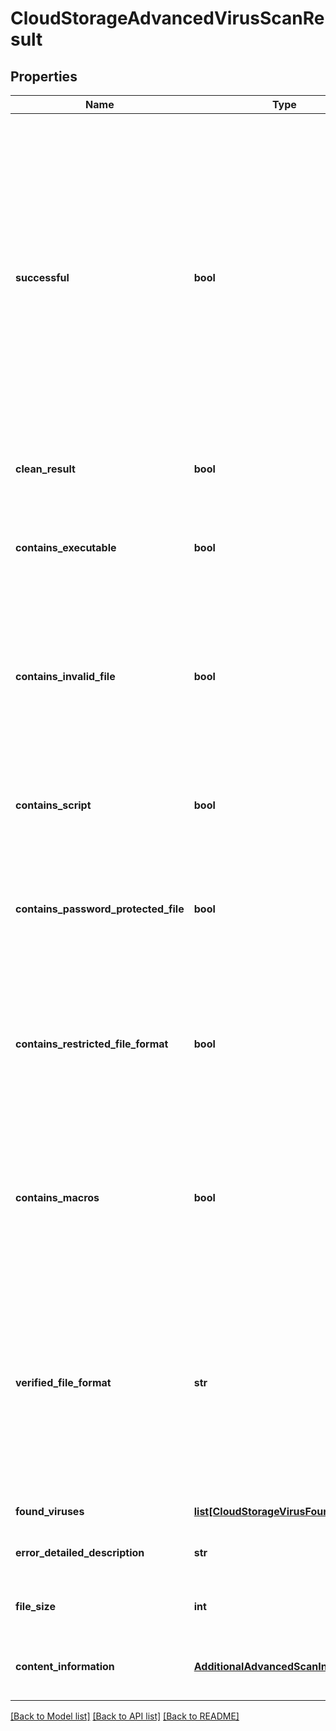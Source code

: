 # CloudStorageAdvancedVirusScanResult

## Properties
Name | Type | Description | Notes
------------ | ------------- | ------------- | -------------
**successful** | **bool** | True if the operation of retrieving the file, and scanning it were successfully completed, false if the file could not be downloaded from cloud storage, or if the file could not be scanned.  Note that successful completion does not mean the file is clean; for the output of the virus scanning operation itself, use the CleanResult and FoundViruses parameters. | [optional] 
**clean_result** | **bool** | True if the scan contained no viruses, false otherwise | [optional] 
**contains_executable** | **bool** | True if the scan contained an executable (application code), which can be a significant risk factor | [optional] 
**contains_invalid_file** | **bool** | True if the scan contained an invalid file (such as a PDF that is not a valid PDF, Word Document that is not a valid Word Document, etc.), which can be a significant risk factor | [optional] 
**contains_script** | **bool** | True if the scan contained a script (such as a PHP script, Python script, etc.) which can be a significant risk factor | [optional] 
**contains_password_protected_file** | **bool** | True if the scan contained a password protected or encrypted file, which can be a significant risk factor | [optional] 
**contains_restricted_file_format** | **bool** | True if the uploaded file is of a type that is not allowed based on the optional restrictFileTypes parameter, false otherwise; if restrictFileTypes is not set, this will always be false | [optional] 
**contains_macros** | **bool** | True if the uploaded file contains embedded Macros of other embedded threats within the document, which can be a significant risk factor | [optional] 
**verified_file_format** | **str** | For file format verification-supported file formats, the contents-verified file format of the file.  Null indicates that the file format is not supported for contents verification.  If a Virus or Malware is found, this field will always be set to Null. | [optional] 
**found_viruses** | [**list[CloudStorageVirusFound]**](CloudStorageVirusFound.md) | Array of viruses found, if any | [optional] 
**error_detailed_description** | **str** | Detailed error message if the operation was not successful | [optional] 
**file_size** | **int** | Size in bytes of the file that was retrieved and scanned | [optional] 
**content_information** | [**AdditionalAdvancedScanInformation**](AdditionalAdvancedScanInformation.md) | Contains additional non-threat content verification information | [optional] 

[[Back to Model list]](../README.md#documentation-for-models) [[Back to API list]](../README.md#documentation-for-api-endpoints) [[Back to README]](../README.md)


